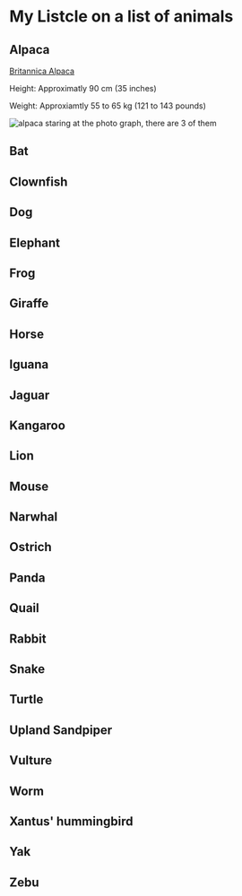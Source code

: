 # My Listcle on a list of animals

## Alpaca
[Britannica Alpaca](https://www.britannica.com/animal/alpaca)

Height: Approximatly 90 cm (35 inches)

Weight: Approxiamtly 55 to 65 kg (121 to 143 pounds)

![alpaca staring at the photo graph, there are 3 of them](https://www.bing.com/th?id=OIP.MjaItIprFCffksFKeIbAlwHaFS&w=212&h=150&c=8&rs=1&qlt=90&o=6&pid=3.1&rm=2)
## Bat

## Clownfish

## Dog

## Elephant

## Frog

## Giraffe

## Horse

## Iguana

## Jaguar

## Kangaroo

## Lion

## Mouse

## Narwhal

## Ostrich

## Panda

## Quail

## Rabbit

## Snake

## Turtle

## Upland Sandpiper

## Vulture

## Worm

## Xantus' hummingbird

## Yak

## Zebu
